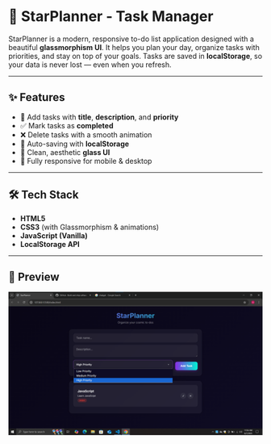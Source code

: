 # 🌟 StarPlanner - Task Manager

StarPlanner is a modern, responsive to-do list application designed with a beautiful **glassmorphism UI**. It helps you plan your day, organize tasks with priorities, and stay on top of your goals. Tasks are saved in **localStorage**, so your data is never lost — even when you refresh.

---

## ✨ Features

- 🎯 Add tasks with **title**, **description**, and **priority**
- ✅ Mark tasks as **completed**
- ❌ Delete tasks with a smooth animation
- 💾 Auto-saving with **localStorage**
- 🎨 Clean, aesthetic **glass UI**
- 📱 Fully responsive for mobile & desktop

---

## 🛠️ Tech Stack

- **HTML5**
- **CSS3** (with Glassmorphism & animations)
- **JavaScript (Vanilla)**
- **LocalStorage API**

---

## 📸 Preview

![StarPlanner Preview](Task_Manager.png)
